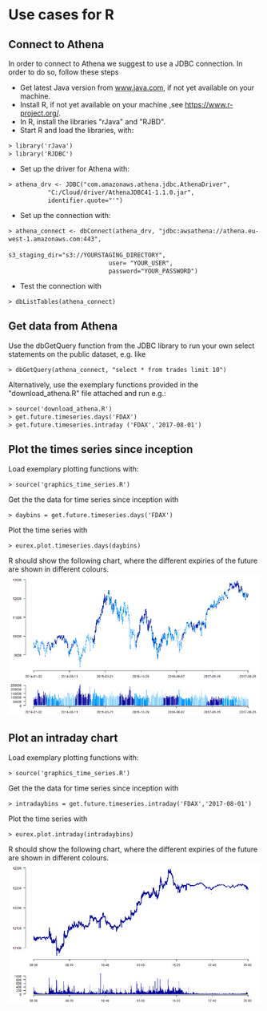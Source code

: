 # Use cases for R

## Connect to Athena

In order to connect to Athena we suggest to use a JDBC connection. In order to do so, follow these steps
* Get latest Java version from www.java.com, if not yet available on your machine.
* Install R, if not yet available on your machine ,see https://www.r-project.org/.
* In R, install the libraries "rJava" and "RJBD".
* Start R and load the libraries, with:
```
> library('rJava')
> library('RJDBC')
```
* Set up the driver for Athena with:
```
> athena_drv <- JDBC("com.amazonaws.athena.jdbc.AthenaDriver",
           "C:/Cloud/driver/AthenaJDBC41-1.1.0.jar",
           identifier.quote="'")
```
* Set up the connection with:
```
> athena_connect <- dbConnect(athena_drv, "jdbc:awsathena://athena.eu-west-1.amazonaws.com:443",
							s3_staging_dir="s3://YOURSTAGING_DIRECTORY",
							user= "YOUR_USER",
							password="YOUR_PASSWORD")
```           
* Test the connection with
``` 
> dbListTables(athena_connect)
``` 


## Get data from Athena

Use the dbGetQuery function from the JDBC library to run your own select statements on the public dataset, e.g. like
``` 
> dbGetQuery(athena_connect, "select * from trades limit 10")
``` 

Alternatively, use the exemplary functions provided in the "download_athena.R" file attached and run e.g.:
```
> source('download_athena.R')
> get.future.timeseries.days('FDAX')
> get.future.timeseries.intraday ('FDAX','2017-08-01')
```

## Plot the times series since inception

Load exemplary plotting functions with:
```
> source('graphics_time_series.R')
```
Get the the data for time series since inception with
```
> daybins = get.future.timeseries.days('FDAX')
```
Plot the time series with
```
> eurex.plot.timeseries.days(daybins)
```
R should show the following chart, where the different expiries of the future are shown in different colours.
![Picture not found](TimeSeriesSinceException_FDAX.png)


## Plot an intraday chart

Load exemplary plotting functions with:
```
> source('graphics_time_series.R')
```
Get the the data for time series since inception with
```
> intradaybins = get.future.timeseries.intraday('FDAX','2017-08-01')
```
Plot the time series with
```
> eurex.plot.intraday(intradaybins)
```
R should show the following chart, where the different expiries of the future are shown in different colours.
![Picture not found](IntradayChart_FDAX_20170801.png)
